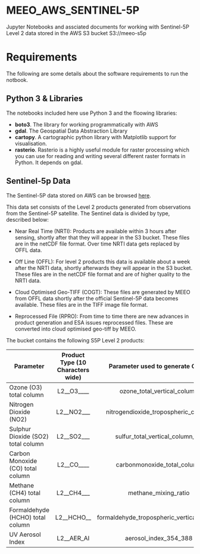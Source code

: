 # MEEO_AWS_SENTINEL-5P

Jupyter Notebooks and assciated documents for working with Sentinel-5P Level 2 data stored in the AWS S3 bucket S3://meeo-s5p

# Requirements

The following are some details about the software requirements to run the notbook. 

## Python 3 & Libraries

The notebooks included here use Python 3 and the floowing libraries:

- **boto3**. The library for working programmatically with AWS 
- **gdal**. The Geospatial Data Abstraction Library
- **cartopy**.  A cartographic python library with Matplotlib support for visualisation.
- **rasterio**. Rasterio is a highly useful module for raster processing which you can use for reading and writing several different raster formats in Python. It depends on gdal.

## Sentinel-5p Data

The Sentinel-5P data stored on AWS can be browsed [here](https://meeo-s5p.s3.amazonaws.com/index.html#/?t=catalogs).

This data set consists of the Level 2 products generated from observations from the Sentinel-5P satellite. The Sentinel data is divided by type, described below:


- Near Real Time (NRTI): Products are available within 3 hours after sensing, shortly after that they will appear in the S3 bucket. These files are in the netCDF file format. Over time NRTI data gets replaced by OFFL data.

- Off Line (OFFL): For level 2 products this data is available about a week after the NRTI data, shortly afterwards they will appear in the S3 bucket. These files are in the netCDF file format and are of higher quality to the NRTI data.

- Cloud Optimised Geo-TIFF (COGT): These files are generated by MEEO from OFFL data shortly after the official Sentinel-5P data becomes available. These files are in the TIFF image file format.

- Reprocessed File (RPRO): From time to time there are new advances in product generation and ESA issues reprocessed files. These are converted into cloud optimised geo-tiff by MEEO.

The bucket contains the following S5P Level 2 products:

|  Parameter | Product Type (10 Characters wide)  | Parameter used to generate COGT  |
| ---------------|:-------------:|:-------------:| 
| Ozone (O3) total column |  L2__O3____ | ozone_total_vertical_column |
| Nitrogen Dioxide (NO2) | L2__NO2___ | nitrogendioxide_tropospheric_column |
| Sulphur Dioxide (SO2) total column | L2__SO2___ | sulfur_total_vertical_column_1k |
| Carbon Monoxide (CO) total column | L2__CO____ | carbonmonoxide_total_column |
| Methane (CH4) total column | L2__CH4___ | methane_mixing_ratio |
| Formaldehyde (HCHO) total column | L2__HCHO__ | formaldehyde_tropospheric_vertical_column |
| UV Aerosol Index | L2__AER_AI | aerosol_index_354_388 |
